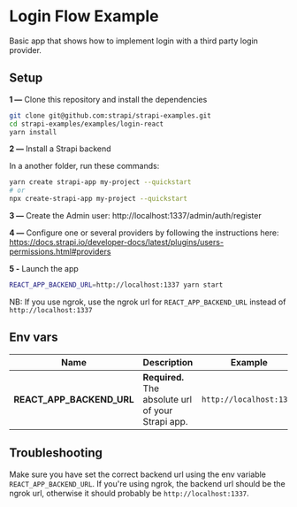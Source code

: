# Login Flow Example

Basic app that shows how to implement login with a third party login provider.

## Setup

**1 —** Clone this repository and install the dependencies
```bash
git clone git@github.com:strapi/strapi-examples.git
cd strapi-examples/examples/login-react
yarn install
```

**2 —** Install a Strapi backend

In a another folder, run these commands:
```bash
yarn create strapi-app my-project --quickstart
# or
npx create-strapi-app my-project --quickstart
```

**3 —** Create the Admin user: http://localhost:1337/admin/auth/register

**4 —** Configure one or several providers by following the instructions here: https://docs.strapi.io/developer-docs/latest/plugins/users-permissions.html#providers

**5 -** Launch the app
```bash
REACT_APP_BACKEND_URL=http://localhost:1337 yarn start
```
NB: If you use ngrok, use the ngrok url for `REACT_APP_BACKEND_URL` instead of `http://localhost:1337`

## Env vars
| Name | Description | Example |
| - | - | - |
| **REACT_APP_BACKEND_URL** | **Required.** The absolute url of your Strapi app. | `http://localhost:1337` |

## Troubleshooting

Make sure you have set the correct backend url using the env variable `REACT_APP_BACKEND_URL`.
If you're using ngrok, the backend url should be the ngrok url, otherwise it should probably be `http://localhost:1337`.
